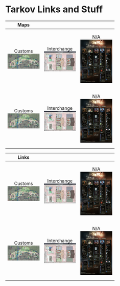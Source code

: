 # Tarkov Links and Stuff

| Maps |  |  |
| ------------- | ------------- | ------------- |
| <p align="center">Customs<br /><img src="images/Customs.jpg?raw=true" width="100" align="center"></p> | <p align="center">Interchange<br /><img src="images/Interchange.jpg?raw=true" width="100" align="center"></p> | <p align="center">N/A<br /><img src="images/QuestItems.jpg" width="100" align="center"></p> |
| <p align="center">Customs<br /><img src="images/Customs.jpg?raw=true" width="100" align="center"></p> | <p align="center">Interchange<br /><img src="images/Interchange.jpg" width="100" align="center"></p> | <p align="center">N/A<br /><img src="images/QuestItems.jpg" width="100" align="center"></p> |

| Links |  |  |
| ------------- | ------------- | ------------- |
| <p align="center">Customs<br /><img src="images/Customs.jpg" width="100" align="center"></p> | <p align="center">Interchange<br /><img src="images/Interchange.jpg" width="100" align="center"></p> | <p align="center">N/A<br /><img src="images/QuestItems.jpg" width="100" align="center"></p> |
| <p align="center">Customs<br /><img src="images/Customs.jpg" width="100" align="center"></p> | <p align="center">Interchange<br /><img src="images/Interchange.jpg" width="100" align="center"></p> | <p align="center">N/A<br /><img src="images/QuestItems.jpg" width="100" align="center"></p> |
